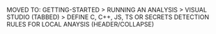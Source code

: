 MOVED TO: GETTING-STARTED > RUNNING AN ANALYSIS > VISUAL STUDIO (TABBED) > DEFINE C, C++, JS, TS OR SECRETS DETECTION RULES FOR LOCAL ANAYSIS (HEADER/COLLAPSE)